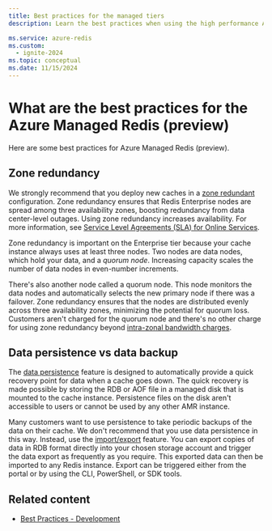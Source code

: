 ```yaml
---
title: Best practices for the managed tiers
description: Learn the best practices when using the high performance Azure Managed Redis tiers.

ms.service: azure-redis
ms.custom:
  - ignite-2024
ms.topic: conceptual
ms.date: 11/15/2024
---
```


# What are the best practices for the Azure Managed Redis (preview)

Here are some best practices for Azure Managed Redis (preview).

## Zone redundancy

We strongly recommend that you deploy new caches in a [zone redundant](managed-redis-high-availability.md) configuration. Zone redundancy ensures that Redis Enterprise nodes are spread among three availability zones, boosting redundancy from data center-level outages. Using zone redundancy increases availability. For more information, see [Service Level Agreements (SLA) for Online Services](https://azure.microsoft.com/support/legal/sla/cache/v1_1/).

Zone redundancy is important on the Enterprise tier because your cache instance always uses at least three nodes. Two nodes are data nodes, which hold your data, and a _quorum node_. Increasing capacity scales the number of data nodes in even-number increments.

There's also another node called a quorum node. This node monitors the data nodes and automatically selects the new primary node if there was a failover. Zone redundancy ensures that the nodes are distributed evenly across three availability zones, minimizing the potential for quorum loss. Customers aren't charged for the quorum node and there's no other charge for using zone redundancy beyond [intra-zonal bandwidth charges](https://azure.microsoft.com/pricing/details/bandwidth/).

## Data persistence vs data backup

The [data persistence](managed-redis-how-to-persistence.md) feature is designed to automatically provide a quick recovery point for data when a cache goes down. The quick recovery is made possible by storing the RDB or AOF file in a managed disk that is mounted to the cache instance. Persistence files on the disk aren't accessible to users or cannot be used by any other AMR instance.

Many customers want to use persistence to take periodic backups of the data on their cache. We don't recommend that you use data persistence in this way. Instead, use the [import/export](managed-redis-how-to-import-export-data.md) feature. You can export copies of data in RDB format directly into your chosen storage account and trigger the data export as frequently as you require. This exported data can then be imported to any Redis instance. Export can be triggered either from the portal or by using the CLI, PowerShell, or SDK tools.

## Related content

- [Best Practices - Development](managed-redis-best-practices-development.md)
